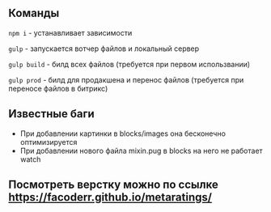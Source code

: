 ## Команды

`npm i` - устанавливает зависимости

`gulp` - запускается вотчер файлов и локальный сервер

`gulp build` - билд всех файлов (требуется при первом использвании)

`gulp prod` - билд для продакшена и перенос файлов (требуется при переносе файлов в битрикс)


## Известные баги
* При добавлении картинки в blocks/images она бесконечно оптимизируется
* При добавлении нового файла mixin.pug в blocks на него не работает watch

## Посмотреть верстку можно по ссылке https://facoderr.github.io/metaratings/